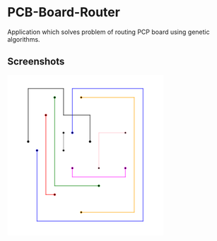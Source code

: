 # PCB-Board-Router
Application which solves problem of routing PCP board using genetic algorithms.

## Screenshots
![](Assets/Screenshots/board.png)
